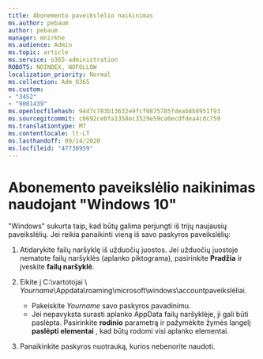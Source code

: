 ```yaml
---
title: Abonemento paveikslėlio naikinimas
ms.author: pebaum
author: pebaum
manager: mnirkhe
ms.audience: Admin
ms.topic: article
ms.service: o365-administration
ROBOTS: NOINDEX, NOFOLLOW
localization_priority: Normal
ms.collection: Adm_O365
ms.custom:
- "3452"
- "9001439"
ms.openlocfilehash: 94d7c783b13632e9fcf0875785fdeab8b8951f93
ms.sourcegitcommit: c6692ce0fa1358ec3529e59ca0ecdfdea4cdc759
ms.translationtype: MT
ms.contentlocale: lt-LT
ms.lasthandoff: 09/14/2020
ms.locfileid: "47730959"
---
```

# <a name="delete-an-account-picture-in-windows-10"></a>Abonemento paveikslėlio naikinimas naudojant "Windows 10"

"Windows" sukurta taip, kad būtų galima perjungti iš trijų naujausių paveikslėlių. Jei reikia panaikinti vieną iš savo paskyros paveikslėlių:

1. Atidarykite failų naršyklę iš užduočių juostos. Jei užduočių juostoje nematote failų naršyklės (aplanko piktograma), pasirinkite **Pradžia** ir įveskite **failų naršyklė**.

2. Eikite į C:\vartotojai \\ *Yourname*\Appdata\roaming\microsoft\windows\accountpaveikslėliai. 
    - Pakeiskite *Yourname* savo paskyros pavadinimu.
    - Jei nepavyksta surasti aplanko AppData failų naršyklėje, ji gali būti paslėpta. Pasirinkite **rodinio** parametrą ir pažymėkite žymės langelį **paslėpti elementai** , kad būtų rodomi visi aplanko elementai.

3. Panaikinkite paskyros nuotrauką, kurios nebenorite naudoti.
 
 